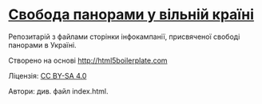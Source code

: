 # [Свобода панорами у вільній країні](http://freepanorama.org.ua/)

Репозитарій з файлами сторінки інфокампанії, присвяченої свободі панорами в Україні.

Створено на основі http://html5boilerplate.com

Ліцензія: [CC BY-SA 4.0](https://creativecommons.org/licenses/by-sa/4.0/)

Автори: див. файл index.html.
